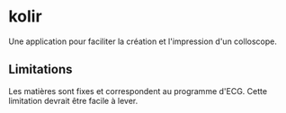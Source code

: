 # kolir

Une application pour faciliter la création et l'impression d'un colloscope.

## Limitations

Les matières sont fixes et correspondent au programme d'ECG. Cette limitation devrait être facile à lever.
